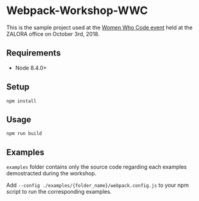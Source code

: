 # Webpack-Workshop-WWC

This is the sample project used at the [Women Who Code
event](https://www.meetup.com/Women-Who-Code-Singapore/events/254396630)
held at the ZALORA office on October 3rd, 2018.

## Requirements

- Node 8.4.0+

## Setup

    npm install

## Usage

    npm run build

## Examples

`examples` folder contains only the source code regarding each examples demostracted during the workshop.

Add `--config ./examples/{folder_name}/webpack.config.js` to your npm script to run the corresponding examples.